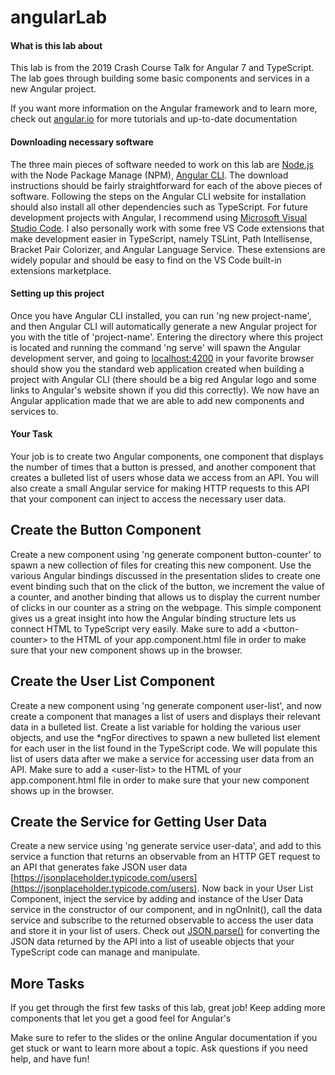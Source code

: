
# angularLab

#### What is this lab about

This lab is from the 2019 Crash Course Talk for Angular 7 and TypeScript. The lab goes through building some basic components and services in a new Angular project.

If you want more information on the Angular framework and to learn more, check out [angular.io](https://angular.io) for more tutorials and up-to-date documentation

#### Downloading necessary software

The three main pieces of software needed to work on this lab are [Node.js](https://nodejs.org/en/) with the Node Package Manage (NPM), [Angular CLI](https://cli.angular.io/). The download instructions should be fairly straightforward for each of the above pieces of software.  Following the steps on the Angular CLI website for installation should also install all other dependencies such as TypeScript.  For future development projects with Angular, I recommend using [Microsoft Visual Studio Code](https://code.visualstudio.com/).  I also personally work with some free VS Code extensions that make development easier in TypeScript, namely TSLint, Path Intellisense, Bracket Pair Colorizer, and Angular Language Service.  These extensions are widely popular and should be easy to find on the VS Code built-in extensions marketplace.

#### Setting up this project

Once you have Angular CLI installed, you can run 'ng new project-name', and then Angular CLI will automatically generate a new Angular project for you with the title of 'project-name'.  Entering the directory where this project is located and running the command 'ng serve' will spawn the Angular development server, and going to [localhost:4200](localhost:4200) in your favorite browser should show you the standard web application created when building a project with Angular CLI (there should be a big red Angular logo and some links to Angular's website shown if you did this correctly).  We now have an Angular application made that we are able to add new components and services to.

#### Your Task

Your job is to create two Angular components, one component that displays the number of times that a button is pressed, and another component that creates a bulleted list of users whose data we access from an API.  You will also create a small Angular service for making HTTP requests to this API that your component can inject to access the necessary user data.

## Create the Button Component

Create a new component using 'ng generate component button-counter' to spawn a new collection of files for creating this new component.  Use the various Angular bindings discussed in the presentation slides to create one event binding such that on the click of the button, we increment the value of a counter, and another binding that allows us to display the current number of clicks in our counter as a string on the webpage.  This simple component gives us a great insight into how the Angular binding structure lets us connect HTML to TypeScript very easily.  Make sure to add a \<button-counter\> to the HTML of your app.component.html file in order to make sure that your new component shows up in the browser.

## Create the User List Component

Create a new component using 'ng generate component user-list', and now create a component that manages a list of users and displays their relevant data in a bulleted list.  Create a list variable for holding the various user objects, and use the \*ngFor directives to spawn a new bulleted list element for each user in the list found in the TypeScript code.  We will populate this list of users data after we make a service for accessing user data from an API.  Make sure to add a \<user-list\> to the HTML of your app.component.html file in order to make sure that your new component shows up in the browser.

## Create the Service for Getting User Data

Create a new service using 'ng generate service user-data', and add to this service a function that returns an observable from an HTTP GET request to an API that generates fake JSON user data [https://jsonplaceholder.typicode.com/users](https://jsonplaceholder.typicode.com/users).  Now back in your User List Component, inject the service by adding and instance of the User Data service in the constructor of our component, and in ngOnInit(), call the data service and subscribe to the returned observable to access the user data and store it in your list of users.  Check out [JSON.parse()](https://www.w3schools.com/js/js_json_parse.asp) for converting the JSON data returned by the API into a list of useable objects that your TypeScript code can manage and manipulate.

## More Tasks

If you get through the first few tasks of this lab, great job!  Keep adding more components that let you get a good feel for Angular's 

Make sure to refer to the slides or the online Angular documentation if you get stuck or want to learn more about a topic.  Ask questions if you need help, and have fun!
